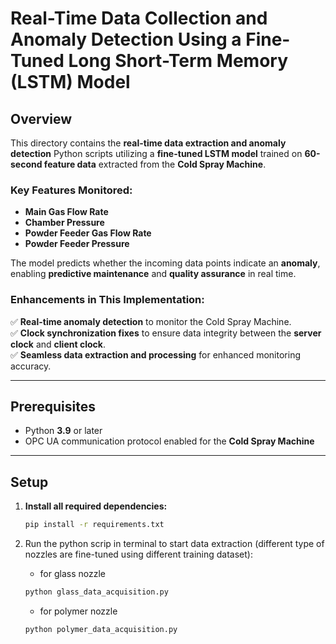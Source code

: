# **Real-Time Data Collection and Anomaly Detection Using a Fine-Tuned Long Short-Term Memory (LSTM) Model**

## **Overview**
This directory contains the **real-time data extraction and anomaly detection** Python scripts utilizing a **fine-tuned LSTM model** trained on **60-second feature data** extracted from the **Cold Spray Machine**.  

### **Key Features Monitored:**
- **Main Gas Flow Rate**  
- **Chamber Pressure**  
- **Powder Feeder Gas Flow Rate**  
- **Powder Feeder Pressure**  

The model predicts whether the incoming data points indicate an **anomaly**, enabling **predictive maintenance** and **quality assurance** in real time.

### **Enhancements in This Implementation:**
✅ **Real-time anomaly detection** to monitor the Cold Spray Machine.  
✅ **Clock synchronization fixes** to ensure data integrity between the **server clock** and **client clock**.  
✅ **Seamless data extraction and processing** for enhanced monitoring accuracy.  

---

## **Prerequisites**
- Python **3.9** or later  
- OPC UA communication protocol enabled for the **Cold Spray Machine**  

---

## **Setup**  
1. **Install all required dependencies:**  
   ```bash
   pip install -r requirements.txt
   ```

2. Run the python scrip in terminal to start data extraction (different type of nozzles are fine-tuned using different training dataset):
    - for glass nozzle 
    ```bash
    python glass_data_acquisition.py
    ```

    - for polymer nozzle
    ```bash
    python polymer_data_acquisition.py
    ```
